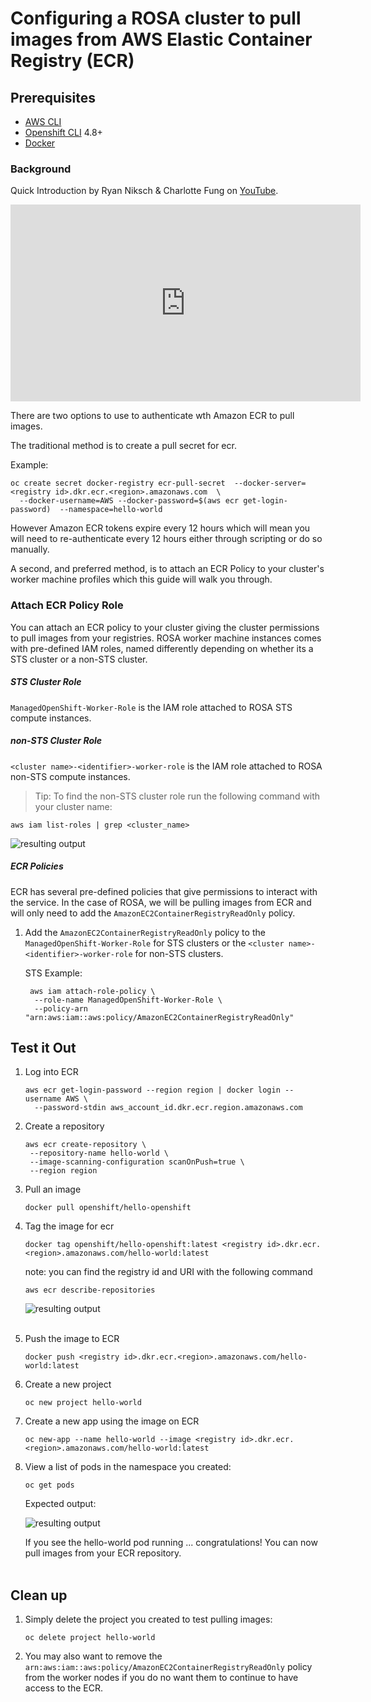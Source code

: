 # Configuring a ROSA cluster to pull images from AWS Elastic Container Registry (ECR)

## Prerequisites

* [AWS CLI](https://docs.aws.amazon.com/cli/latest/userguide/install-cliv2.html)
* [Openshift CLI](https://mirror.openshift.com/pub/openshift-v4/clients/ocp/) 4.8+
* [Docker](https://docs.docker.com/get-docker/)

### Background
Quick Introduction by Ryan Niksch & Charlotte Fung on [YouTube](https://youtu.be/1PBFtpCIMBo).

 <iframe width="560" height="315" src="https://www.youtube.com/embed/1PBFtpCIMBo" title="YouTube video player" frameborder="0" allow="accelerometer; autoplay; clipboard-write; encrypted-media; gyroscope; picture-in-picture" allowfullscreen></iframe>  <br/>
 
There are two options to use to authenticate wth Amazon ECR to pull images.  

The traditional method is to create a pull secret for ecr.

Example:

```
oc create secret docker-registry ecr-pull-secret  --docker-server=<registry id>.dkr.ecr.<region>.amazonaws.com  \
  --docker-username=AWS --docker-password=$(aws ecr get-login-password)  --namespace=hello-world
```

However Amazon ECR tokens expire every 12 hours which will mean you will need to re-authenticate every 12 hours either through scripting or do so manually. 

A second, and preferred method, is to attach an ECR Policy to your cluster's worker machine profiles which this guide will walk you through.


### Attach ECR Policy Role

You can attach an ECR policy to your cluster giving the cluster permissions to pull images from your registries.  ROSA worker machine instances comes with pre-defined IAM roles, named differently depending on whether its a STS cluster or a non-STS cluster.

##### STS Cluster Role

`ManagedOpenShift-Worker-Role` is the IAM role attached to ROSA STS compute instances.

##### non-STS Cluster Role

`<cluster name>-<identifier>-worker-role` is the IAM role attached to ROSA non-STS compute instances.

> Tip: To find the non-STS cluster role run the following command with your cluster name:

```
aws iam list-roles | grep <cluster_name>
```

![resulting output](./images/nonsts-roles.png)

##### ECR Policies

ECR has several pre-defined policies that give permissions to interact with the service.  In the case of ROSA, we will be pulling images from ECR and will only need to add the `AmazonEC2ContainerRegistryReadOnly` policy.  

1. Add the `AmazonEC2ContainerRegistryReadOnly` policy to the `ManagedOpenShift-Worker-Role` for STS clusters or the `<cluster name>-<identifier>-worker-role` for non-STS clusters.
  
   STS Example:

   ```
    aws iam attach-role-policy \
     --role-name ManagedOpenShift-Worker-Role \
     --policy-arn "arn:aws:iam::aws:policy/AmazonEC2ContainerRegistryReadOnly"
   ```

## Test it Out

1. Log into ECR  

   ```
   aws ecr get-login-password --region region | docker login --username AWS \
     --password-stdin aws_account_id.dkr.ecr.region.amazonaws.com
   ```

2. Create a repository   

   ```
   aws ecr create-repository \
    --repository-name hello-world \
    --image-scanning-configuration scanOnPush=true \
    --region region
   ```

3. Pull an image  

   ```
   docker pull openshift/hello-openshift
   ```

4. Tag the image for ecr  

   ```
   docker tag openshift/hello-openshift:latest <registry id>.dkr.ecr.<region>.amazonaws.com/hello-world:latest
   ```

   note: you can find the registry id and URI with the following command

   ```
   aws ecr describe-repositories
   ```

   ![resulting output](./images/repositories.png)<br/><br/>

5. Push the image to ECR  

   ```
   docker push <registry id>.dkr.ecr.<region>.amazonaws.com/hello-world:latest
   ```

6. Create a new project  

   ```
   oc new project hello-world
   ```

7. Create a new app using the image on ECR  

   ```
   oc new-app --name hello-world --image <registry id>.dkr.ecr.<region>.amazonaws.com/hello-world:latest
   ```

8. View a list of pods in the namespace you created:
    
   ```
   oc get pods 
   ```

   Expected output:

   ![resulting output](./images/view-pods.png)

   If you see the hello-world pod running ... congratulations!  You can now pull images from your ECR repository.<br/><br/>
   
## Clean up    

1. Simply delete the project you created to test pulling images:

    ```
    oc delete project hello-world
    ```
    
10. You may also want to remove the `arn:aws:iam::aws:policy/AmazonEC2ContainerRegistryReadOnly` policy from the worker nodes if you do no want them to continue to have access to the ECR.
